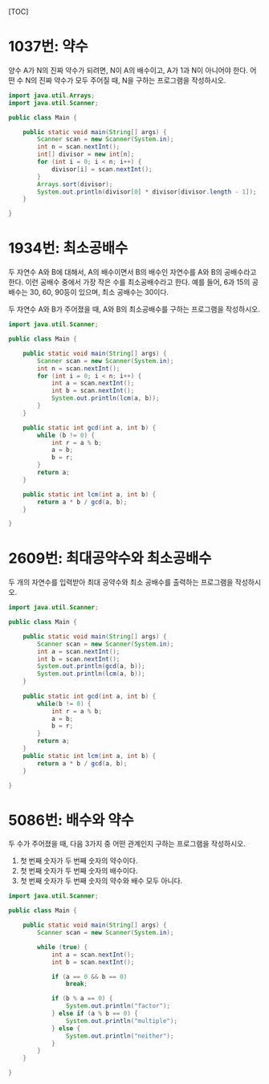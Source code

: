 [TOC]

# 1037번: 약수
양수 A가 N의 진짜 약수가 되려면, N이 A의 배수이고, A가 1과 N이 아니어야 한다. 어떤 수 N의 진짜 약수가 모두 주어질 때, N을 구하는 프로그램을 작성하시오.
``` java
import java.util.Arrays;
import java.util.Scanner;

public class Main {

	public static void main(String[] args) {
		Scanner scan = new Scanner(System.in);
		int n = scan.nextInt();
		int[] divisor = new int[n];
		for (int i = 0; i < n; i++) {
			divisor[i] = scan.nextInt();
		}
		Arrays.sort(divisor);
		System.out.println(divisor[0] * divisor[divisor.length - 1]);
	}

}
```

# 1934번: 최소공배수
두 자연수 A와 B에 대해서, A의 배수이면서 B의 배수인 자연수를 A와 B의 공배수라고 한다. 이런 공배수 중에서 가장 작은 수를 최소공배수라고 한다. 예를 들어, 6과 15의 공배수는 30, 60, 90등이 있으며, 최소 공배수는 30이다.

두 자연수 A와 B가 주어졌을 때, A와 B의 최소공배수를 구하는 프로그램을 작성하시오.
``` java
import java.util.Scanner;

public class Main {

	public static void main(String[] args) {
		Scanner scan = new Scanner(System.in);
		int n = scan.nextInt();
		for (int i = 0; i < n; i++) {
			int a = scan.nextInt();
			int b = scan.nextInt();
			System.out.println(lcm(a, b));
		}
	}

	public static int gcd(int a, int b) {
		while (b != 0) {
			int r = a % b;
			a = b;
			b = r;
		}
		return a;
	}

	public static int lcm(int a, int b) {
		return a * b / gcd(a, b);
	}

}
```

# 2609번: 최대공약수와 최소공배수
두 개의 자연수를 입력받아 최대 공약수와 최소 공배수를 출력하는 프로그램을 작성하시오.
``` java
import java.util.Scanner;

public class Main {

	public static void main(String[] args) {
		Scanner scan = new Scanner(System.in);
		int a = scan.nextInt();
		int b = scan.nextInt();
		System.out.println(gcd(a, b));
		System.out.println(lcm(a, b));
	}
	
	public static int gcd(int a, int b) {
		while(b != 0) {
			int r = a % b;
			a = b;
			b = r;
		}
		return a;
	}
	public static int lcm(int a, int b) {
		return a * b / gcd(a, b);
	}

}
```

# 5086번: 배수와 약수
두 수가 주어졌을 때, 다음 3가지 중 어떤 관계인지 구하는 프로그램을 작성하시오.

1. 첫 번째 숫자가 두 번째 숫자의 약수이다.
2. 첫 번째 숫자가 두 번째 숫자의 배수이다.
3. 첫 번째 숫자가 두 번째 숫자의 약수와 배수 모두 아니다.

``` java
import java.util.Scanner;

public class Main {

	public static void main(String[] args) {
		Scanner scan = new Scanner(System.in);

		while (true) {
			int a = scan.nextInt();
			int b = scan.nextInt();

			if (a == 0 && b == 0)
				break;

			if (b % a == 0) {
				System.out.println("factor");
			} else if (a % b == 0) {
				System.out.println("multiple");
			} else {
				System.out.println("neither");
			}
		}
	}

}
```
